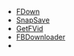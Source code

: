 - [FDown](https://fdown.net/) 
- [SnapSave](https://snapsave.app/) 
- [GetFVid](https://www.getfvid.com/) 
- [FBDownloader](https://fbdownloader.app/en) 
- 
